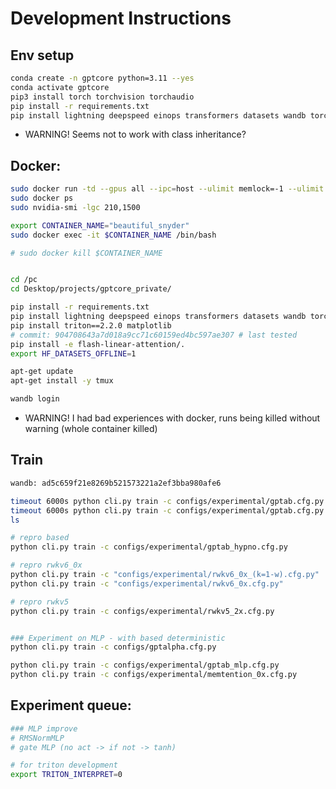 # Development Instructions

## Env setup

```bash
conda create -n gptcore python=3.11 --yes 
conda activate gptcore
pip3 install torch torchvision torchaudio 
pip install -r requirements.txt
pip install lightning deepspeed einops transformers datasets wandb torchdata
```
* WARNING! Seems not to work with class inheritance?

## Docker: 

```bash
sudo docker run -td --gpus all --ipc=host --ulimit memlock=-1 --ulimit stack=67108864 --runtime=nvidia --gpus all -it -v /home/eric:/pc pytorch/pytorch:2.1.2-cuda12.1-cudnn8-devel 
sudo docker ps
sudo nvidia-smi -lgc 210,1500

export CONTAINER_NAME="beautiful_snyder"
sudo docker exec -it $CONTAINER_NAME /bin/bash

# sudo docker kill $CONTAINER_NAME 


cd /pc
cd Desktop/projects/gptcore_private/

pip install -r requirements.txt
pip install lightning deepspeed einops transformers datasets wandb torchdata schedulefree
pip install triton==2.2.0 matplotlib
# commit: 904708643a7d018a9cc71c60159ed4bc597ae307 # last tested
pip install -e flash-linear-attention/.
export HF_DATASETS_OFFLINE=1

apt-get update
apt-get install -y tmux

wandb login

```
* WARNING! I had bad experiences with docker, runs being killed without warning (whole container killed)

## Train

```bash
wandb: ad5c659f21e8269b521573221a2ef3bba980afe6
```

```bash
timeout 6000s python cli.py train -c configs/experimental/gptab.cfg.py
timeout 6000s python cli.py train -c configs/experimental/gptab.cfg.py
ls
```


```bash
# repro based
python cli.py train -c configs/experimental/gptab_hypno.cfg.py

# repro rwkv6_0x
python cli.py train -c "configs/experimental/rwkv6_0x_(k=1-w).cfg.py"
python cli.py train -c "configs/experimental/rwkv6_0x.cfg.py"

# repro rwkv5
python cli.py train -c configs/experimental/rwkv5_2x.cfg.py


### Experiment on MLP - with based deterministic
python cli.py train -c configs/gptalpha.cfg.py

python cli.py train -c configs/experimental/gptab_mlp.cfg.py
python cli.py train -c configs/experimental/memtention_0x.cfg.py
```

## Experiment queue: 

```bash
### MLP improve
# RMSNormMLP
# gate MLP (no act -> if not -> tanh)

# for triton development
export TRITON_INTERPRET=0

```